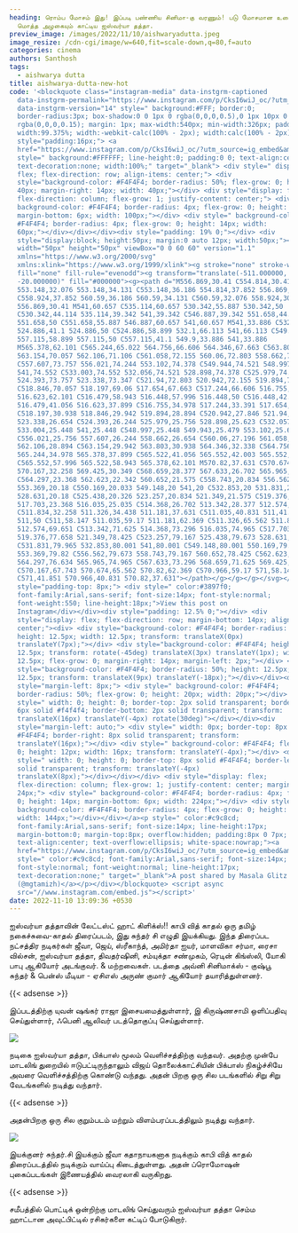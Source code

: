 ```yaml
---
heading: ரொம்ப மோசம் இது! இப்படி பண்ணிய சினிமா-கு வரணும்! படு மோசமான உடையில்
  மொத்த அழகையும் காட்டிய ஐஸ்வர்யா தத்தா.
preview_image: /images/2022/11/10/aishwaryadutta.jpeg
image_resize: /cdn-cgi/image/w=640,fit=scale-down,q=80,f=auto
categories: cinema
authors: Santhosh
tags:
  - aishwarya dutta
title: aishwarya-dutta-new-hot
code: '<blockquote class="instagram-media" data-instgrm-captioned
  data-instgrm-permalink="https://www.instagram.com/p/CksI6wiJ_oc/?utm_source=ig_embed&amp;utm_campaign=loading"
  data-instgrm-version="14" style=" background:#FFF; border:0;
  border-radius:3px; box-shadow:0 0 1px 0 rgba(0,0,0,0.5),0 1px 10px 0
  rgba(0,0,0,0.15); margin: 1px; max-width:540px; min-width:326px; padding:0;
  width:99.375%; width:-webkit-calc(100% - 2px); width:calc(100% - 2px);"><div
  style="padding:16px;"> <a
  href="https://www.instagram.com/p/CksI6wiJ_oc/?utm_source=ig_embed&amp;utm_campaign=loading"
  style=" background:#FFFFFF; line-height:0; padding:0 0; text-align:center;
  text-decoration:none; width:100%;" target="_blank"> <div style=" display:
  flex; flex-direction: row; align-items: center;"> <div
  style="background-color: #F4F4F4; border-radius: 50%; flex-grow: 0; height:
  40px; margin-right: 14px; width: 40px;"></div> <div style="display: flex;
  flex-direction: column; flex-grow: 1; justify-content: center;"> <div style="
  background-color: #F4F4F4; border-radius: 4px; flex-grow: 0; height: 14px;
  margin-bottom: 6px; width: 100px;"></div> <div style=" background-color:
  #F4F4F4; border-radius: 4px; flex-grow: 0; height: 14px; width:
  60px;"></div></div></div><div style="padding: 19% 0;"></div> <div
  style="display:block; height:50px; margin:0 auto 12px; width:50px;"><svg
  width="50px" height="50px" viewBox="0 0 60 60" version="1.1"
  xmlns="https://www.w3.org/2000/svg"
  xmlns:xlink="https://www.w3.org/1999/xlink"><g stroke="none" stroke-width="1"
  fill="none" fill-rule="evenodd"><g transform="translate(-511.000000,
  -20.000000)" fill="#000000"><g><path d="M556.869,30.41 C554.814,30.41
  553.148,32.076 553.148,34.131 C553.148,36.186 554.814,37.852 556.869,37.852
  C558.924,37.852 560.59,36.186 560.59,34.131 C560.59,32.076 558.924,30.41
  556.869,30.41 M541,60.657 C535.114,60.657 530.342,55.887 530.342,50
  C530.342,44.114 535.114,39.342 541,39.342 C546.887,39.342 551.658,44.114
  551.658,50 C551.658,55.887 546.887,60.657 541,60.657 M541,33.886 C532.1,33.886
  524.886,41.1 524.886,50 C524.886,58.899 532.1,66.113 541,66.113 C549.9,66.113
  557.115,58.899 557.115,50 C557.115,41.1 549.9,33.886 541,33.886
  M565.378,62.101 C565.244,65.022 564.756,66.606 564.346,67.663 C563.803,69.06
  563.154,70.057 562.106,71.106 C561.058,72.155 560.06,72.803 558.662,73.347
  C557.607,73.757 556.021,74.244 553.102,74.378 C549.944,74.521 548.997,74.552
  541,74.552 C533.003,74.552 532.056,74.521 528.898,74.378 C525.979,74.244
  524.393,73.757 523.338,73.347 C521.94,72.803 520.942,72.155 519.894,71.106
  C518.846,70.057 518.197,69.06 517.654,67.663 C517.244,66.606 516.755,65.022
  516.623,62.101 C516.479,58.943 516.448,57.996 516.448,50 C516.448,42.003
  516.479,41.056 516.623,37.899 C516.755,34.978 517.244,33.391 517.654,32.338
  C518.197,30.938 518.846,29.942 519.894,28.894 C520.942,27.846 521.94,27.196
  523.338,26.654 C524.393,26.244 525.979,25.756 528.898,25.623 C532.057,25.479
  533.004,25.448 541,25.448 C548.997,25.448 549.943,25.479 553.102,25.623
  C556.021,25.756 557.607,26.244 558.662,26.654 C560.06,27.196 561.058,27.846
  562.106,28.894 C563.154,29.942 563.803,30.938 564.346,32.338 C564.756,33.391
  565.244,34.978 565.378,37.899 C565.522,41.056 565.552,42.003 565.552,50
  C565.552,57.996 565.522,58.943 565.378,62.101 M570.82,37.631 C570.674,34.438
  570.167,32.258 569.425,30.349 C568.659,28.377 567.633,26.702 565.965,25.035
  C564.297,23.368 562.623,22.342 560.652,21.575 C558.743,20.834 556.562,20.326
  553.369,20.18 C550.169,20.033 549.148,20 541,20 C532.853,20 531.831,20.033
  528.631,20.18 C525.438,20.326 523.257,20.834 521.349,21.575 C519.376,22.342
  517.703,23.368 516.035,25.035 C514.368,26.702 513.342,28.377 512.574,30.349
  C511.834,32.258 511.326,34.438 511.181,37.631 C511.035,40.831 511,41.851
  511,50 C511,58.147 511.035,59.17 511.181,62.369 C511.326,65.562 511.834,67.743
  512.574,69.651 C513.342,71.625 514.368,73.296 516.035,74.965 C517.703,76.634
  519.376,77.658 521.349,78.425 C523.257,79.167 525.438,79.673 528.631,79.82
  C531.831,79.965 532.853,80.001 541,80.001 C549.148,80.001 550.169,79.965
  553.369,79.82 C556.562,79.673 558.743,79.167 560.652,78.425 C562.623,77.658
  564.297,76.634 565.965,74.965 C567.633,73.296 568.659,71.625 569.425,69.651
  C570.167,67.743 570.674,65.562 570.82,62.369 C570.966,59.17 571,58.147 571,50
  C571,41.851 570.966,40.831 570.82,37.631"></path></g></g></g></svg></div><div
  style="padding-top: 8px;"> <div style=" color:#3897f0;
  font-family:Arial,sans-serif; font-size:14px; font-style:normal;
  font-weight:550; line-height:18px;">View this post on
  Instagram</div></div><div style="padding: 12.5% 0;"></div> <div
  style="display: flex; flex-direction: row; margin-bottom: 14px; align-items:
  center;"><div> <div style="background-color: #F4F4F4; border-radius: 50%;
  height: 12.5px; width: 12.5px; transform: translateX(0px)
  translateY(7px);"></div> <div style="background-color: #F4F4F4; height:
  12.5px; transform: rotate(-45deg) translateX(3px) translateY(1px); width:
  12.5px; flex-grow: 0; margin-right: 14px; margin-left: 2px;"></div> <div
  style="background-color: #F4F4F4; border-radius: 50%; height: 12.5px; width:
  12.5px; transform: translateX(9px) translateY(-18px);"></div></div><div
  style="margin-left: 8px;"> <div style=" background-color: #F4F4F4;
  border-radius: 50%; flex-grow: 0; height: 20px; width: 20px;"></div> <div
  style=" width: 0; height: 0; border-top: 2px solid transparent; border-left:
  6px solid #f4f4f4; border-bottom: 2px solid transparent; transform:
  translateX(16px) translateY(-4px) rotate(30deg)"></div></div><div
  style="margin-left: auto;"> <div style=" width: 0px; border-top: 8px solid
  #F4F4F4; border-right: 8px solid transparent; transform:
  translateY(16px);"></div> <div style=" background-color: #F4F4F4; flex-grow:
  0; height: 12px; width: 16px; transform: translateY(-4px);"></div> <div
  style=" width: 0; height: 0; border-top: 8px solid #F4F4F4; border-left: 8px
  solid transparent; transform: translateY(-4px)
  translateX(8px);"></div></div></div> <div style="display: flex;
  flex-direction: column; flex-grow: 1; justify-content: center; margin-bottom:
  24px;"> <div style=" background-color: #F4F4F4; border-radius: 4px; flex-grow:
  0; height: 14px; margin-bottom: 6px; width: 224px;"></div> <div style="
  background-color: #F4F4F4; border-radius: 4px; flex-grow: 0; height: 14px;
  width: 144px;"></div></div></a><p style=" color:#c9c8cd;
  font-family:Arial,sans-serif; font-size:14px; line-height:17px;
  margin-bottom:0; margin-top:8px; overflow:hidden; padding:8px 0 7px;
  text-align:center; text-overflow:ellipsis; white-space:nowrap;"><a
  href="https://www.instagram.com/p/CksI6wiJ_oc/?utm_source=ig_embed&amp;utm_campaign=loading"
  style=" color:#c9c8cd; font-family:Arial,sans-serif; font-size:14px;
  font-style:normal; font-weight:normal; line-height:17px;
  text-decoration:none;" target="_blank">A post shared by Masala Glitz
  (@mgtamizh)</a></p></div></blockquote> <script async
  src="//www.instagram.com/embed.js"></script>'
date: 2022-11-10 13:09:36 +0530
---
```

ஐஸ்வர்யா தத்தாவின் லேட்டஸ்ட் ஹாட் கிளிக்ஸ்!!
காபி வித் காதல் ஒரு தமிழ் நகைச்சுவை-காதல் திரைப்படம், இது சுந்தர் சி எழுதி இயக்கியது. இந்த திரைப்பட நட்சத்திர நடிகர்கள் ஜீவா, ஜெய், ஸ்ரீகாந்த், அமிர்தா ஐயர், மாளவிகா சர்மா, ரைசா வில்சன், ஐஸ்வர்யா தத்தா, திவதர்ஷினி, சம்யுக்தா சண்முகம், ரெடின் கிங்ஸ்லி, யோகி பாபு ஆகியோர் அடங்குவர். & மற்றவைகள். படத்தை அவ்னி சினிமாக்ஸ் - குஷ்பூ சுந்தர் & பென்ஸ் மீடியா - ஏசிஎஸ் அருண் குமார் ஆகியோர் தயாரித்துள்ளனர். 

{{< adsense >}}

இப்படத்திற்கு யுவன் ஷங்கர் ராஜா இசையமைத்துள்ளார், இ கிருஷ்ணசாமி ஒளிப்பதிவு செய்துள்ளார், ஃபெனி ஆலிவர் படத்தொகுப்பு செய்துள்ளார்.


![](/images/2022/11/10/aishwarya-dutta-new-hot.jpeg)

நடிகை ஐஸ்வர்யா தத்தா, பிக்பாஸ் மூலம் வெளிச்சத்திற்கு வந்தவர். அதற்கு முன்பே மாடலிங் துறையில் ஈடுபட்டிருந்தாலும் விஜய் தொலைக்காட்சியின் பிக்பாஸ் நிகழ்ச்சியே அவரை வெளிச்சத்திற்கு கொண்டு வந்தது. அதன் பிறகு ஒரு சில படங்களில் சிறு சிறு வேடங்களில் நடித்து வந்தார். 

{{< adsense >}}

அதன்பிறகு ஒரு சில குறும்படம் மற்றும் விளம்பரப்படத்திலும் நடித்து வந்தார்.



![](/images/2022/11/10/aishwarya-dutta-new-hot2.jpeg)

இயக்குனர் சுந்தர்.சி இயக்கும் ஜீவா கதாநாயகனாக நடிக்கும்  காபி வித் காதல் திரைப்படத்தில் நடிக்கும் வாய்ப்பு கிடைத்துள்ளது.‌ அதன் ப்ரொமோஷன் புகைப்படங்கள் இணையத்தில் வைரலாகி வருகிறது. 

{{< adsense >}}

சமீபத்தில் பொட்டிக் ஒன்றிற்கு மாடலிங் செய்துவரும் ஐஸ்வர்யா தத்தா செம்ம ஹாட்டான அவுட்பிட்டில் ரசிகர்களை கட்டிப் போடுகிறார்.